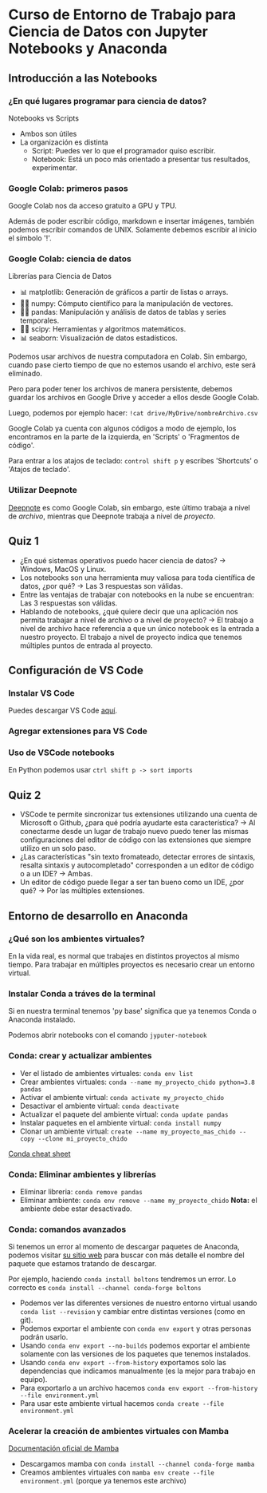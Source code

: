 # Curso de Entorno de Trabajo para Ciencia de Datos con Jupyter Notebooks y Anaconda

## Introducción a las Notebooks

### ¿En qué lugares programar para ciencia de datos?

Notebooks vs Scripts

- Ambos son útiles
- La organización es distinta
  - Script: Puedes ver lo que el programador quiso escribir.
  - Notebook: Está un poco más orientado a presentar tus resultados, experimentar.

### Google Colab: primeros pasos

Google Colab nos da acceso gratuito a GPU y TPU.

Además de poder escribir código, markdown e insertar imágenes, también podemos escribir comandos de UNIX. Solamente debemos escribir al inicio el símbolo '!'.

### Google Colab: ciencia de datos

Librerías para Ciencia de Datos

- 📊 matplotlib: Generación de gráficos a partir de listas o arrays.
- 🧑‍💻 numpy: Cómputo científico para la manipulación de vectores.
- 🧑‍💻 pandas: Manipulación y análisis de datos de tablas y series temporales.
- 🧑‍💻 scipy: Herramientas y algoritmos matemáticos.
- 📊 seaborn: Visualización de datos estadísticos.

Podemos usar archivos de nuestra computadora en Colab. Sin embargo, cuando pase cierto tiempo de que no estemos usando el archivo, este será eliminado.

Pero para poder tener los archivos de manera persistente, debemos guardar los archivos en Google Drive y acceder a ellos desde Google Colab.

Luego, podemos por ejemplo hacer: `!cat drive/MyDrive/nombreArchivo.csv`

Google Colab ya cuenta con algunos códigos a modo de ejemplo, los encontramos en la parte de la izquierda, en 'Scripts' o 'Fragmentos de código'.

Para entrar a los atajos de teclado: `control shift p` y escribes 'Shortcuts' o 'Atajos de teclado'.

### Utilizar Deepnote

[Deepnote](https://deepnote.com/) es como Google Colab, sin embargo, este último trabaja a nivel de *archivo*, mientras que Deepnote trabaja a nivel de *proyecto*.

## Quiz 1

- ¿En qué sistemas operativos puedo hacer ciencia de datos? -> Windows, MacOS y Linux.
- Los notebooks son una herramienta muy valiosa para toda científica de datos, ¿por qué? -> Las 3 respuestas son válidas.
- Entre las ventajas de trabajar con notebooks en la nube se encuentran: Las 3 respuestas son válidas.
- Hablando de notebooks, ¿qué quiere decir que una aplicación nos permita trabajar a nivel de archivo o a nivel de proyecto? -> El trabajo a nivel de archivo hace referencia a que un único notebook es la entrada a nuestro proyecto. El trabajo a nivel de proyecto indica que tenemos múltiples puntos de entrada al proyecto.

## Configuración de VS Code

### Instalar VS Code

Puedes descargar VS Code [aquí](https://code.visualstudio.com/download).

### Agregar extensiones para VS Code

### Uso de VSCode notebooks

En Python podemos usar `ctrl shift p -> sort imports`

## Quiz 2

- VSCode te permite sincronizar tus extensiones utilizando una cuenta de Microsoft o Github, ¿para qué podría ayudarte esta característica? ->  Al conectarme desde un lugar de trabajo nuevo puedo tener las mismas configuraciones del editor de código con las extensiones que siempre utilizo en un solo paso.
- ¿Las características "sin texto fromateado, detectar errores de sintaxis, resalta sintaxis y autocompletado" corresponden a un editor de código o a un IDE? -> Ambas.
- Un editor de código puede llegar a ser tan bueno como un IDE, ¿por qué? -> Por las múltiples extensiones.

## Entorno de desarrollo en Anaconda

### ¿Qué son los ambientes virtuales?

En la vida real, es normal que trabajes en distintos proyectos al mismo tiempo. Para trabajar en múltiples proyectos es necesario crear un entorno virtual.

### Instalar Conda a tráves de la terminal

Si en nuestra terminal tenemos 'py base' significa que ya tenemos Conda o Anaconda instalado.

Podemos abrir notebooks con el comando `jyputer-notebook`

### Conda: crear y actualizar ambientes

- Ver el listado de ambientes virtuales: `conda env list`
- Crear ambientes virtuales: `conda --name my_proyecto_chido python=3.8 pandas`
- Activar el ambiente virtual: `conda activate my_proyecto_chido`
- Desactivar el ambiente virtual: `conda deactivate`
- Actualizar el paquete del ambiente virtual: `conda update pandas`
- Instalar paquetes en el ambiente virtual: `conda install numpy`
- Clonar un ambiente virtual: `create --name my_proyecto_mas_chido --copy --clone mi_proyecto_chido`

[Conda cheat sheet](https://docs.conda.io/projects/conda/en/4.6.0/_downloads/52a95608c49671267e40c689e0bc00ca/conda-cheatsheet.pdf)

### Conda: Eliminar ambientes y librerías

- Eliminar libreria: `conda remove pandas`
- Eliminar ambiente: `conda env remove --name my_proyecto_chido` **Nota:** el ambiente debe estar desactivado.

### Conda: comandos avanzados

Si tenemos un error al momento de descargar paquetes de Anaconda, podemos visitar [su sitio web](https://anaconda.org/) para buscar con más detalle el nombre del paquete que estamos tratando de descargar.

Por ejemplo, haciendo `conda install boltons` tendremos un error. Lo correcto es `conda install --channel conda-forge boltons`

- Podemos ver las diferentes versiones de nuestro entorno virtual usando `conda list --revision` y cambiar entre distintas versiones (como en git).
- Podemos exportar el ambiente con `conda env export` y otras personas podrán usarlo.
- Usando `conda env export --no-builds` podemos exportar el ambiente solamente con las versiones de los paquetes que tenemos instalados.
- Usando `conda env export --from-history` exportamos solo las dependencias que indicamos manualmente (es la mejor para trabajo en equipo).
- Para exportarlo a un archivo hacemos `conda env export --from-history --file environment.yml`
- Para usar este ambiente virtual hacemos `conda create --file environment.yml`

### Acelerar la creación de ambientes virtuales con Mamba

[Documentación oficial de Mamba](https://mamba.readthedocs.io/en/latest/)

- Descargamos mamba con `conda install --channel conda-forge mamba`
- Creamos ambientes virtuales con `mamba env create --file environment.yml` (porque ya tenemos este archivo)
